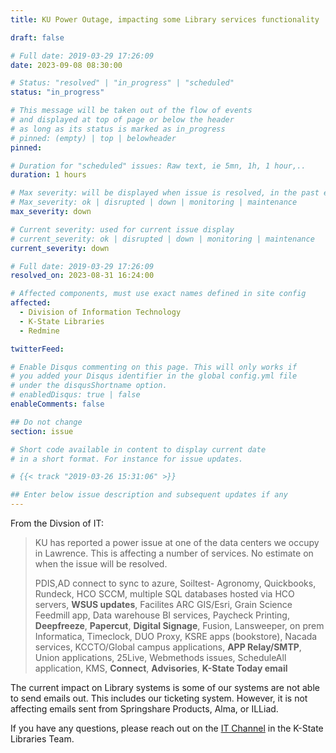 ```yaml
---
title: KU Power Outage, impacting some Library services functionality

draft: false

# Full date: 2019-03-29 17:26:09
date: 2023-09-08 08:30:00

# Status: "resolved" | "in_progress" | "scheduled"
status: "in_progress"

# This message will be taken out of the flow of events
# and displayed at top of page or below the header
# as long as its status is marked as in_progress
# pinned: (empty) | top | belowheader
pinned: 

# Duration for "scheduled" issues: Raw text, ie 5mn, 1h, 1 hour,..
duration: 1 hours

# Max severity: will be displayed when issue is resolved, in the past events section
# Max_severity: ok | disrupted | down | monitoring | maintenance
max_severity: down

# Current severity: used for current issue display
# current_severity: ok | disrupted | down | monitoring | maintenance
current_severity: down

# Full date: 2019-03-29 17:26:09
resolved_on: 2023-08-31 16:24:00

# Affected components, must use exact names defined in site config
affected:
  - Division of Information Technology
  - K-State Libraries
  - Redmine

twitterFeed: 

# Enable Disqus commenting on this page. This will only works if 
# you added your Disqus identifier in the global config.yml file
# under the disqusShortname option.
# enabledDisqus: true | false
enableComments: false

## Do not change
section: issue

# Short code available in content to display current date
# in a short format. For instance for issue updates.

# {{< track "2019-03-26 15:31:06" >}}

## Enter below issue description and subsequent updates if any
---
```

From the Divsion of IT:
> KU has reported a power issue at one of the data centers we occupy in Lawrence. This is affecting a number of services. No estimate on when the issue will be resolved.
>
>
> PDIS,AD connect to sync to azure, Soiltest- Agronomy, Quickbooks, Rundeck, HCO SCCM, multiple SQL databases hosted via HCO servers, **WSUS updates**, Facilites ARC GIS/Esri, Grain Science Feedmill app, Data warehouse BI services, Paycheck Printing, **Deepfreeze**, **Papercut**, **Digital Signage**, Fusion, Lansweeper, on prem Informatica, Timeclock, DUO Proxy, KSRE apps (bookstore), Nacada services, KCCTO/Global campus applications, **APP Relay/SMTP**, Union applications, 25Live, Webmethods issues, ScheduleAll application, KMS, **Connect**, **Advisories**, **K-State Today email**

The current impact on Library systems is some of our systems are not able to send emails out. This includes our ticketing system. However, it is not affecting emails sent from Springshare Products, Alma, or ILLiad.

If you have any questions, please reach out on the [IT Channel](https://teams.microsoft.com/l/channel/19%3a7432bb8f1b4847e9a86de5ca76e89840%40thread.tacv2/IT%2520(Quick%2520Questions%2520and%2520Info)?groupId=7779c5fe-313c-4335-ae3e-615a6345ae93&tenantId=d9a2fa71-d67d-4cb6-b541-06ccaa8013fb)</a> in the K-State Libraries Team.
